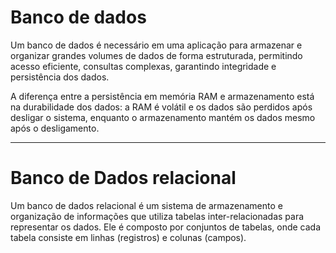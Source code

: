 # Banco de dados

Um banco de dados é necessário em uma aplicação para armazenar e organizar grandes volumes de dados de forma estruturada, permitindo acesso eficiente, consultas complexas, garantindo integridade e persistência dos dados.

A diferença entre a persistência em memória RAM e armazenamento está na durabilidade dos dados: a RAM é volátil e os dados são perdidos após desligar o sistema, enquanto o armazenamento mantém os dados mesmo após o desligamento.

---------------------------------------------------------------------------------------------------------
# Banco de Dados relacional

Um banco de dados relacional é um sistema de armazenamento e organização de informações que utiliza tabelas inter-relacionadas para representar os dados. Ele é composto por conjuntos de tabelas, onde cada tabela consiste em linhas (registros) e colunas (campos).